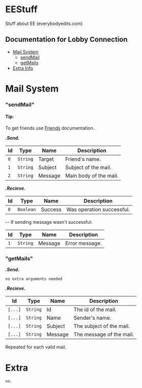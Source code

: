 # EEStuff
Stuff about EE (everybodyedits.com)

## Documentation for Lobby Connection
 - [Mail System](#mail)
   - [sendMail](#mail-send)
   - [getMails](#mail-get)
 - [Extra Info](#extra)

# <a id="mail">Mail System</a>
### <a id="mail-send">"sendMail"</a>
#### Tip:
To get friends use [Friends](#friends) documentation.

__*.Send.*__

| Id   | Type        | Name               | Description
| ---  | ---         | ----               | -----------
| `0`  | `String`    | Target             | Friend's name.
| `1`  | `String`    | Subject            | Subject of the mail.
| `2`  | `String`    | Message            | Main body of the mail.

__*.Recieve.*__

| Id   | Type        | Name               | Description
| ---  | ---         | ----               | -----------
| `0`  | `Boolean`   | Success            | Was operation successful.

-- If sending message wasn't successful:

| Id   | Type        | Name               | Description
| ---  | ---         | ----               | -----------
| `1`  | `String`    | Message            | Error message.

### <a id="mail-get">"getMails"</a>

__*.Send.*__

```
no extra arguments needed
```

__*.Recieve.*__

| Id      | Type     | Name          | Description
| ---     | ----     | ----          | -----------
| `[...]` | `String` | Id            | The id of the mail.
| `[...]` | `String` | Name          | Sender's name.
| `[...]` | `String` | Subject       | The subject of the mail.
| `[...]` | `String` | Message       | The message of the mail.

Repeated for each valid mail.

# <a id="extra">Extra</a>
```
no.
```
